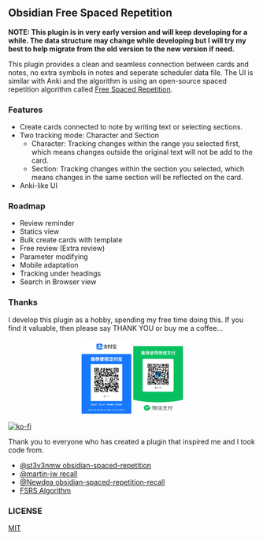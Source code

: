 ## Obsidian Free Spaced Repetition

**NOTE: This plugin is in very early version and will keep developing for a while. The data structure may change while developing but I will try my best to help migrate from the old version to the new version if need.**

This plugin provides a clean and seamless connection between cards and notes, no extra symbols in notes and seperate scheduler data file. The UI is similar with Anki and the algorithm is using an open-source spaced repetition algorithm called [Free Spaced Repetition](https://github.com/open-spaced-repetition/free-spaced-repetition-scheduler).

### Features

-   Create cards connected to note by writing text or selecting sections.
-   Two tracking mode: Character and Section
    -   Character: Tracking changes within the range you selected first, which means changes outside the original text will not be add to the card.
    -   Section: Tracking changes within the section you selected, which means changes in the same section will be reflected on the card.
-   Anki-like UI

### Roadmap

-   Review reminder
-   Statics view
-   Bulk create cards with template
-   Free review (Extra review)
-   Parameter modifying
-   Mobile adaptation
-   Tracking under headings
-   Search in Browser view

### Thanks

I develop this plugin as a hobby, spending my free time doing this. If you find it valuable, then please say THANK YOU or buy me a coffee...

<div class="ex-coffee-div" align="center">
<img src=".github/funding/QR_alipay.jpg" width="20%" height="20%">
<img src=".github/funding/QR_wechat.jpg" width="20%" height="20%">
</div>

[![ko-fi](https://ko-fi.com/img/githubbutton_sm.svg)](https://ko-fi.com/G2G7RXRRO)

Thank you to everyone who has created a plugin that inspired me and I took code from.

-   [@st3v3nmw obsidian-spaced-repetition](https://github.com/st3v3nmw/obsidian-spaced-repetition)
-   [@martin-jw recall](https://github.com/martin-jw/obsidian-recall)
-   [@Newdea obsidian-spaced-repetition-recall](https://github.com/open-spaced-repetition/obsidian-spaced-repetition-recall)
-   [FSRS Algorithm](https://github.com/open-spaced-repetition/fsrs.js)

### LICENSE

[MIT](LICENSE)
